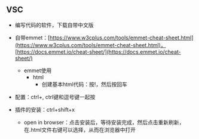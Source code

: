 

## VSC

* 编写代码的软件，下载自带中文版

* 自带emmet：[https://www.w3cplus.com/tools/emmet-cheat-sheet.html](https://www.w3cplus.com/tools/emmet-cheat-sheet.html)，[https://docs.emmet.io/cheat-sheet/](https://docs.emmet.io/cheat-sheet/)

  * emmet使用
    * html
      * 创建基本html代码：按!，然后按回车

* 配置：ctrl+, ctrl键和逗号键一起按

* 插件的安装：ctrl+shift+x

  * open in browser：点击安装后，等待安装完成，然后点击重新刷新，在.html文件右键可以选择，从而在浏览器中打开



